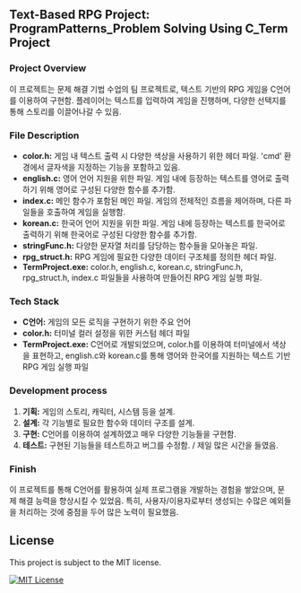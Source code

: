 ## Text-Based RPG Project: ProgramPatterns_Problem Solving Using C_Term Project

### Project Overview

이 프로젝트는 문제 해결 기법 수업의 팀 프로젝트로, 텍스트 기반의 RPG 게임을 C언어를 이용하여 구현함.
플레이어는 텍스트를 입력하여 게임을 진행하며, 다양한 선택지를 통해 스토리를 이끌어나갈 수 있음.

### File Description

* **color.h:** 게임 내 텍스트 출력 시 다양한 색상을 사용하기 위한 헤더 파일. 'cmd' 환경에서 글자색을 지정하는 기능을 포함하고 있음.
* **english.c:** 영어 언어 지원을 위한 파일. 게임 내에 등장하는 텍스트를 영어로 출력하기 위해 영어로 구성된 다양한 함수를 추가함.
* **index.c:** 메인 함수가 포함된 메인 파일. 게임의 전체적인 흐름을 제어하며, 다른 파일들을 호출하여 게임을 실행함.
* **korean.c:** 한국어 언어 지원을 위한 파일. 게임 내에 등장하는 텍스트를 한국어로 출력하기 위해 한국어로 구성된 다양한 함수를 추가함.
* **stringFunc.h:** 다양한 문자열 처리를 담당하는 함수들을 모아놓은 파일.
* **rpg_struct.h:** RPG 게임에 필요한 다양한 데이터 구조체를 정의한 헤더 파일.
* **TermProject.exe:** color.h, english.c, korean.c, stringFunc.h, rpg_struct.h, index.c 파일들을 사용하여 만들어진 RPG 게임 실행 파일.

### Tech Stack

* **C언어:** 게임의 모든 로직을 구현하기 위한 주요 언어
* **color.h:** 터미널 컬러 설정을 위한 커스텀 헤더 파일
* **TermProject.exe:** C언어로 개발되었으며, color.h를 이용하여 터미널에서 색상을 표현하고, english.c와 korean.c를 통해 영어와 한국어를 지원하는 텍스트 기반 RPG 게임 실행 파일

### Development process

1. **기획:** 게임의 스토리, 캐릭터, 시스템 등을 설계.
2. **설계:** 각 기능별로 필요한 함수와 데이터 구조를 설계.
3. **구현:** C언어를 이용하여 설계하였고 매우 다양한 기능들을 구현함.
4. **테스트:** 구현된 기능들을 테스트하고 버그를 수정함. / 제일 많은 시간을 들였음.

### Finish

이 프로젝트를 통해 C언어를 활용하여 실제 프로그램을 개발하는 경험을 쌓았으며, 문제 해결 능력을 향상시킬 수 있었음. 특히, 사용자/이용자로부터 생성되는 수많은 예외들을 처리하는 것에 중점을 두어 많은 노력이 필요했음.

## License

This project is subject to the MIT license.

[![MIT License](https://img.shields.io/badge/License-MIT-yellow.svg)](https://opensource.org/licenses/MIT)